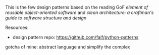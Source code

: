 This is the few design patterns based on the reading GoF <i>element of reusable object-oriented software</i> and <i>clean architecture: a craftman's guide to software structure and design</i> 

Resources:
- design pattern repo: https://github.com/faif/python-patterns 

gotcha of mine: abstract language and simplify the complex 